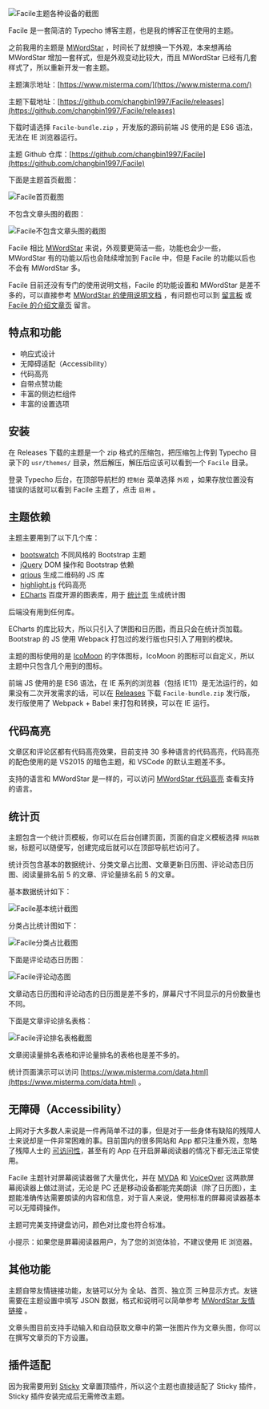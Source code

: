 ![Facile主题各种设备的截图](screenshot/16197858108859.jpeg)

Facile 是一套简洁的 Typecho 博客主题，也是我的博客正在使用的主题。

之前我用的主题是 [MWordStar](https://www.misterma.com/archives/812/) ，时间长了就想换一下外观，本来想再给 MWordStar 增加一套样式，但是外观变动比较大，而且 MWordStar 已经有几套样式了，所以重新开发一套主题。

主题演示地址：[https://www.misterma.com/](https://www.misterma.com/) 

主题下载地址：[https://github.com/changbin1997/Facile/releases](https://github.com/changbin1997/Facile/releases) 

下载时请选择 `Facile-bundle.zip` ，开发版的源码前端 JS 使用的是 ES6 语法，无法在 IE 浏览器运行。

主题 Github 仓库：[https://github.com/changbin1997/Facile](https://github.com/changbin1997/Facile) 

下面是主题首页截图：

![Facile首页截图](screenshot/16200336116020.png)

不包含文章头图的截图：

![Facile不包含文章头图的截图](screenshot/16200336317620.png)

Facile 相比 [MWordStar](https://github.com/changbin1997/MWordStar) 来说，外观要更简洁一些，功能也会少一些，MWordStar 有的功能以后也会陆续增加到 Facile 中，但是 Facile 的功能以后也不会有 MWordStar 多。

Facile 目前还没有专门的使用说明文档，Facile 的功能设置和 MWordStar 是差不多的，可以直接参考 [MWordStar 的使用说明文档](https://mwordstar.misterma.com/) ，有问题也可以到 [留言板](https://www.misterma.com/msg.html) 或 [Facile 的介绍文章页](https://www.misterma.com/archives/899/) 留言。

## 特点和功能

* 响应式设计
* 无障碍适配（Accessibility）
* 代码高亮
* 自带点赞功能
* 丰富的侧边栏组件
* 丰富的设置选项

## 安装

在 Releases 下载的主题是一个 zip 格式的压缩包，把压缩包上传到 Typecho 目录下的 `usr/themes/` 目录，然后解压，解压后应该可以看到一个 `Facile` 目录。

登录 Typecho 后台，在顶部导航栏的 `控制台` 菜单选择 `外观` ，如果存放位置没有错误的话就可以看到 Facile 主题了，点击 `启用` 。

## 主题依赖

主题主要用到了以下几个库：

* [bootswatch](https://github.com/thomaspark/bootswatch) 不同风格的 Bootstrap 主题
* [jQuery](https://jquery.com/) DOM 操作和 Bootstrap 依赖
* [qrious](https://github.com/neocotic/qrious) 生成二维码的 JS 库
* [highlight.js](https://highlightjs.org/) 代码高亮
* [ECharts](https://github.com/apache/echarts) 百度开源的图表库，用于 [统计页](https://www.misterma.com/data.html) 生成统计图

后端没有用到任何库。

ECharts 的库比较大，所以只引入了饼图和日历图，而且只会在统计页加载。Bootstrap 的 JS 使用 Webpack 打包过的发行版也只引入了用到的模块。

主题的图标使用的是 [IcoMoon](https://icomoon.io/) 的字体图标，IcoMoon 的图标可以自定义，所以主题中只包含几个用到的图标。

前端 JS 使用的是 ES6 语法，在 IE 系列的浏览器（包括 IE11）是无法运行的，如果没有二次开发需求的话，可以在 [Releases](https://github.com/changbin1997/Facile/releases) 下载 `Facile-bundle.zip` 发行版，发行版使用了 Webpack + Babel 来打包和转换，可以在 IE 运行。

## 代码高亮

文章区和评论区都有代码高亮效果，目前支持 30 多种语言的代码高亮，代码高亮的配色使用的是 VS2015 的暗色主题，和 VSCode 的默认主题差不多。

支持的语言和 MWordStar 是一样的，可以访问 [MWordStar 代码高亮](https://mwordstar.misterma.com/docs/doc13/) 查看支持的语言。

## 统计页

主题包含一个统计页模板，你可以在后台创建页面，页面的自定义模板选择 `网站数据`，标题可以随便写，创建完成后就可以在顶部导航栏访问了。

统计页包含基本的数据统计、分类文章占比图、文章更新日历图、评论动态日历图、阅读量排名前 5 的文章、评论量排名前 5 的文章。

基本数据统计如下：

![Facile基本统计截图](screenshot/16198784315155.jpeg)

分类占比统计图如下：

![Facile分类占比截图](screenshot/16198785132678.jpeg)

下面是评论动态日历图：

![Facile评论动态图](screenshot/16198788751795.jpeg)

文章动态日历图和评论动态的日历图是差不多的，屏幕尺寸不同显示的月份数量也不同。

下面是文章评论排名表格：

![Facile评论排名表格截图](screenshot/16198790286475.jpeg)

文章阅读量排名表格和评论量排名的表格也是差不多的。

统计页面演示可以访问 [https://www.misterma.com/data.html](https://www.misterma.com/data.html) 。

## 无障碍（Accessibility）

上网对于大多数人来说是一件再简单不过的事，但是对于一些身体有缺陷的残障人士来说却是一件非常困难的事。目前国内的很多网站和 App 都只注重外观，忽略了残障人士的 [可访问性](https://www.misterma.com/archives/264/)，甚至有的 App 在开启屏幕阅读器的情况下都无法正常使用。

Facile 主题针对屏幕阅读器做了大量优化，并在 [MVDA](http://www.nvda-project.org/) 和 [VoiceOver](https://www.apple.com/cn/accessibility/iphone/vision/) 这两款屏幕阅读器上做过测试，无论是 PC 还是移动设备都能完美朗读（除了日历图），主题能准确传达需要朗读的内容和信息，对于盲人来说，使用标准的屏幕阅读器基本可以无障碍操作。

主题可完美支持键盘访问，颜色对比度也符合标准。

小提示：如果您是屏幕阅读器用户，为了您的浏览体验，不建议使用 IE 浏览器。

## 其他功能

主题自带友情链接功能，友链可以分为 全站、首页、独立页 三种显示方式。友链需要在主题设置中填写 JSON 数据，格式和说明可以简单参考 [MWordStar 友情链接](https://mwordstar.misterma.com/docs/doc10) 。

文章头图目前支持手动输入和自动获取文章中的第一张图片作为文章头图，你可以在撰写文章页的下方设置。

## 插件适配

因为我需要用到 [Sticky](https://plugins.typecho.me/plugins/sticky.html) 文章置顶插件，所以这个主题也直接适配了 Sticky 插件，Sticky 插件安装完成后无需修改主题。